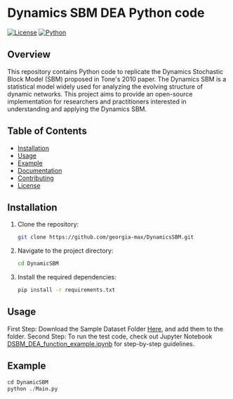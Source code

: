 # Dynamics SBM DEA Python code  

[![License](https://img.shields.io/badge/license-MIT-blue.svg)](https://opensource.org/licenses/MIT)
[![Python](https://img.shields.io/badge/python-3.6%2B-blue.svg)](https://www.python.org/downloads/)

## Overview

This repository contains Python code to replicate the Dynamics Stochastic Block Model (SBM) proposed in Tone's 2010 paper. The Dynamics SBM is a statistical model widely used for analyzing the evolving structure of dynamic networks. This project aims to provide an open-source implementation for researchers and practitioners interested in understanding and applying the Dynamics SBM.

## Table of Contents

- [Installation](#installation)
- [Usage](#usage)
- [Example](#example)
- [Documentation](#documentation)
- [Contributing](#contributing)
- [License](#license)

## Installation

1. Clone the repository:

    ```bash
    git clone https://github.com/georgia-max/DynamicsSBM.git 
    ```

2. Navigate to the project directory:

    ```bash
    cd DynamicSBM
    ```

3. Install the required dependencies:

    ```bash
    pip install -r requirements.txt
    ```

## Usage

First Step: Download the Sample Dataset Folder [Here](https://drive.google.com/drive/u/1/folders/14K7A1Y9wQ7JhzqdKBcMvfIjeoj7Q9_ET), and add them to the folder. 
Second Step: To run the test code, check out Jupyter Notebook [DSBM_DEA_function_example.ipynb](https://github.com/georgia-max/DynamicsSBM/blob/master/DynamicSBM/DSBM_DEA_function_example.ipynb) for step-by-step guidelines.    


## Example


```python
cd DynamicSBM
python ./Main.py
